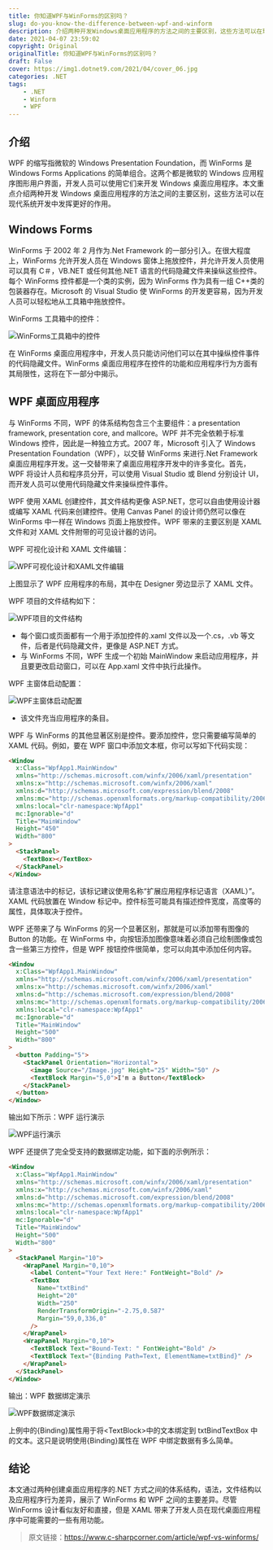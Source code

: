 ```yaml
---
title: 你知道WPF与WinForms的区别吗？
slug: do-you-know-the-difference-between-wpf-and-winform
description: 介绍两种开发Windows桌面应用程序的方法之间的主要区别，这些方法可以在现代系统开发中发挥更好的作用。
date: 2021-04-07 23:59:02
copyright: Original
originalTitle: 你知道WPF与WinForms的区别吗？
draft: False
cover: https://img1.dotnet9.com/2021/04/cover_06.jpg
categories: .NET
tags: 
    - .NET
    - Winform
    - WPF
---
```


## 介绍

WPF 的缩写指微软的 Windows Presentation Foundation，而 WinForms 是 Windows Forms Applications 的简单组合。这两个都是微软的 Windows 应用程序图形用户界面，开发人员可以使用它们来开发 Windows 桌面应用程序。本文重点介绍两种开发 Windows 桌面应用程序的方法之间的主要区别，这些方法可以在现代系统开发中发挥更好的作用。

## Windows Forms

WinForms 于 2002 年 2 月作为.Net Framework 的一部分引入。在很大程度上，WinForms 允许开发人员在 Windows 窗体上拖放控件，并允许开发人员使用可以具有 C＃，VB.NET 或任何其他.NET 语言的代码隐藏文件来操纵这些控件。每个 WinForms 控件都是一个类的实例，因为 WinForms 作为具有一组 C++类的包装器存在。Microsoft 的 Visual Studio 使 WinForms 的开发更容易，因为开发人员可以轻松地从工具箱中拖放控件。

WinForms 工具箱中的控件：

![WinForms工具箱中的控件](https://img1.dotnet9.com/2021/04/0601.jpg)

在 WinForms 桌面应用程序中，开发人员只能访问他们可以在其中操纵控件事件的代码隐藏文件。WinForms 桌面应用程序在控件的功能和应用程序行为方面有其局限性，这将在下一部分中揭示。

## WPF 桌面应用程序

与 WinForms 不同，WPF 的体系结构包含三个主要组件：a presentation framework, presentation core, and mallcore。WPF 并不完全依赖于标准 Windows 控件，因此是一种独立方式。2007 年，Microsoft 引入了 Windows Presentation Foundation（WPF），以交替 WinForms 来进行.Net Framework 桌面应用程序开发。这一交替带来了桌面应用程序开发中的许多变化。首先，WPF 将设计人员和程序员分开，可以使用 Visual Studio 或 Blend 分别设计 UI，而开发人员可以使用代码隐藏文件来操纵控件事件。

WPF 使用 XAML 创建控件，其文件结构更像 ASP.NET，您可以自由使用设计器或编写 XAML 代码来创建控件。使用 Canvas Panel 的设计师仍然可以像在 WinForms 中一样在 Windows 页面上拖放控件。WPF 带来的主要区别是 XAML 文件和对 XAML 文件附带的可见设计器的访问。

WPF 可视化设计和 XAML 文件编辑：

![WPF可视化设计和XAML文件编辑](https://img1.dotnet9.com/2021/04/0602.jpg)

上图显示了 WPF 应用程序的布局，其中在 Designer 旁边显示了 XAML 文件。

WPF 项目的文件结构如下：

![WPF项目的文件结构](https://img1.dotnet9.com/2021/04/0603.jpg)

- 每个窗口或页面都有一个用于添加控件的.xaml 文件以及一个.cs，.vb 等文件，后者是代码隐藏文件，更像是 ASP.NET 方式。
- 与 WinForms 不同，WPF 生成一个初始 MainWindow 来启动应用程序，并且要更改启动窗口，可以在 App.xaml 文件中执行此操作。

WPF 主窗体启动配置：

![WPF主窗体启动配置](https://img1.dotnet9.com/2021/04/0604.jpg)

- 该文件充当应用程序的条目。

WPF 与 WinForms 的其他显著区别是控件。要添加控件，您只需要编写简单的 XAML 代码。例如，要在 WPF 窗口中添加文本框，你可以写如下代码实现：

```html
<Window
  x:Class="WpfApp1.MainWindow"
  xmlns="http://schemas.microsoft.com/winfx/2006/xaml/presentation"
  xmlns:x="http://schemas.microsoft.com/winfx/2006/xaml"
  xmlns:d="http://schemas.microsoft.com/expression/blend/2008"
  xmlns:mc="http://schemas.openxmlformats.org/markup-compatibility/2006"
  xmlns:local="clr-namespace:WpfApp1"
  mc:Ignorable="d"
  Title="MainWindow"
  Height="450"
  Width="800"
>
  <StackPanel>
    <TextBox></TextBox>
  </StackPanel>
</Window>
```

请注意语法中的标记，该标记建议使用名称“扩展应用程序标记语言（XAML）”。XAML 代码放置在 Window 标记中。控件标签可能具有描述控件宽度，高度等的属性，具体取决于控件。

WPF 还带来了与 WinForms 的另一个显著区别，那就是可以添加带有图像的 Button 的功能。在 WinForms 中，向按钮添加图像意味着必须自己绘制图像或包含一些第三方控件，但是 WPF 按钮控件很简单，您可以向其中添加任何内容。

```html
<Window
  x:Class="WpfApp1.MainWindow"
  xmlns="http://schemas.microsoft.com/winfx/2006/xaml/presentation"
  xmlns:x="http://schemas.microsoft.com/winfx/2006/xaml"
  xmlns:d="http://schemas.microsoft.com/expression/blend/2008"
  xmlns:mc="http://schemas.openxmlformats.org/markup-compatibility/2006"
  xmlns:local="clr-namespace:WpfApp1"
  mc:Ignorable="d"
  Title="MainWindow"
  Height="500"
  Width="800"
>
  <button Padding="5">
    <StackPanel Orientation="Horizontal">
      <image Source="/Image.jpg" Height="25" Width="50" />
      <TextBlock Margin="5,0">I'm a Button</TextBlock>
    </StackPanel>
  </button>
</Window>
```

输出如下所示：WPF 运行演示

![WPF运行演示](https://img1.dotnet9.com/2021/04/0605.jpg)

WPF 还提供了完全受支持的数据绑定功能，如下面的示例所示：

```html
<Window
  x:Class="WpfApp1.MainWindow"
  xmlns="http://schemas.microsoft.com/winfx/2006/xaml/presentation"
  xmlns:x="http://schemas.microsoft.com/winfx/2006/xaml"
  xmlns:d="http://schemas.microsoft.com/expression/blend/2008"
  xmlns:mc="http://schemas.openxmlformats.org/markup-compatibility/2006"
  xmlns:local="clr-namespace:WpfApp1"
  mc:Ignorable="d"
  Title="MainWindow"
  Height="500"
  Width="800"
>
  <StackPanel Margin="10">
    <WrapPanel Margin="0,10">
      <label Content="Your Text Here:" FontWeight="Bold" />
      <TextBox
        Name="txtBind"
        Height="20"
        Width="250"
        RenderTransformOrigin="-2.75,0.587"
        Margin="59,0,336,0"
      />
    </WrapPanel>
    <WrapPanel Margin="0,10">
      <TextBlock Text="Bound-Text: " FontWeight="Bold" />
      <TextBlock Text="{Binding Path=Text, ElementName=txtBind}" />
    </WrapPanel>
  </StackPanel>
</Window>
```

输出：WPF 数据绑定演示

![WPF数据绑定演示](https://img1.dotnet9.com/2021/04/0606.jpg)

上例中的{Binding}属性用于将&lt;TextBlock&gt;中的文本绑定到 txtBindTextBox 中的文本。这只是说明使用{Binding}属性在 WPF 中绑定数据有多么简单。

## 结论

本文通过两种创建桌面应用程序的.NET 方式之间的体系结构，语法，文件结构以及应用程序行为差异，展示了 WinForms 和 WPF 之间的主要差异。尽管 WinForms 设计看似友好和直接，但是 XAML 带来了开发人员在现代桌面应用程序中可能需要的一些有用功能。

> 原文链接：https://www.c-sharpcorner.com/article/wpf-vs-winforms/

